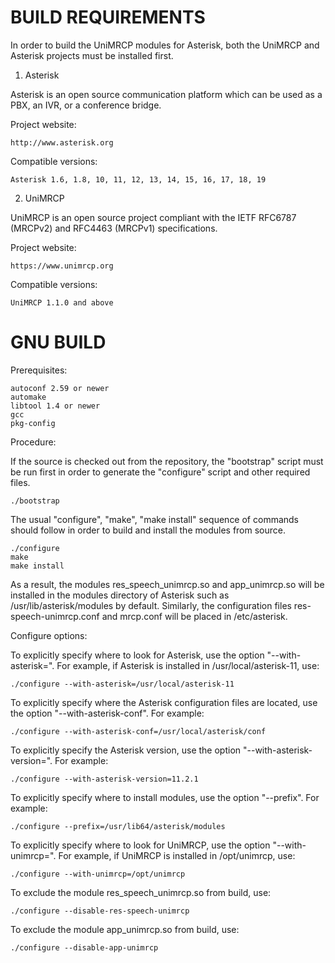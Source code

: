 BUILD REQUIREMENTS
==================

In order to build the UniMRCP modules for Asterisk, both the UniMRCP and Asterisk projects must be
installed first.

1. Asterisk

Asterisk is an open source communication platform which can be used as a PBX, an IVR, or a conference
bridge.

Project website:

	http://www.asterisk.org

Compatible versions:

	Asterisk 1.6, 1.8, 10, 11, 12, 13, 14, 15, 16, 17, 18, 19

2. UniMRCP

UniMRCP is an open source project compliant with the IETF RFC6787 (MRCPv2) and RFC4463 (MRCPv1)
specifications.

Project website:

	https://www.unimrcp.org

Compatible versions:

	UniMRCP 1.1.0 and above


GNU BUILD
=========

Prerequisites:

	autoconf 2.59 or newer
	automake
	libtool 1.4 or newer
	gcc
	pkg-config

Procedure:

If the source is checked out from the repository, the "bootstrap" script must be run first
in order to generate the "configure" script and other required files.

	./bootstrap

The usual "configure", "make", "make install" sequence of commands should follow in order to build
and install the modules from source.

	./configure
	make
	make install

As a result, the modules res_speech_unimrcp.so and app_unimrcp.so will be installed in the modules
directory of Asterisk such as /usr/lib/asterisk/modules by default. Similarly, the configuration
files res-speech-unimrcp.conf and mrcp.conf will be placed in /etc/asterisk.

Configure options:

To explicitly specify where to look for Asterisk, use the option "--with-asterisk=". For example,
if Asterisk is installed in /usr/local/asterisk-11, use:

	./configure --with-asterisk=/usr/local/asterisk-11

To explicitly specify where the Asterisk configuration files are located, use the option
"--with-asterisk-conf". For example:

	./configure --with-asterisk-conf=/usr/local/asterisk/conf

To explicitly specify the Asterisk version, use the option "--with-asterisk-version=". For example:

	./configure --with-asterisk-version=11.2.1

To explicitly specify where to install modules, use the option "--prefix". For example:

	./configure --prefix=/usr/lib64/asterisk/modules

To explicitly specify where to look for UniMRCP, use the option "--with-unimrcp=". For example,
if UniMRCP is installed in /opt/unimrcp, use:

	./configure --with-unimrcp=/opt/unimrcp

To exclude the module res_speech_unimrcp.so from build, use:

	./configure --disable-res-speech-unimrcp

To exclude the module app_unimrcp.so from build, use:

	./configure --disable-app-unimrcp
